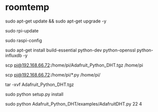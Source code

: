 # roomtemp

sudo apt-get update && sudo apt-get upgrade -y

sudo rpi-update

sudo raspi-config

sudo apt-get install build-essential python-dev python-openssl python-influxdb -y

scp pi@192.168.66.72:/home/pi/Adafruit_Python_DHT.tgz /home/pi

scp pi@192.168.66.72:/home/pi/*.py /home/pi/

tar -xvf Adafruit_Python_DHT.tgz

sudo python setup.py install

sudo python Adafruit_Python_DHT/examples/AdafruitDHT.py 22 4
